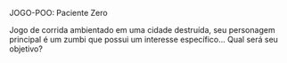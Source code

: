 JOGO-POO: Paciente Zero

Jogo de corrida ambientado em uma cidade destruída, seu personagem principal é um zumbi que possui um interesse específico... Qual será seu objetivo? 
